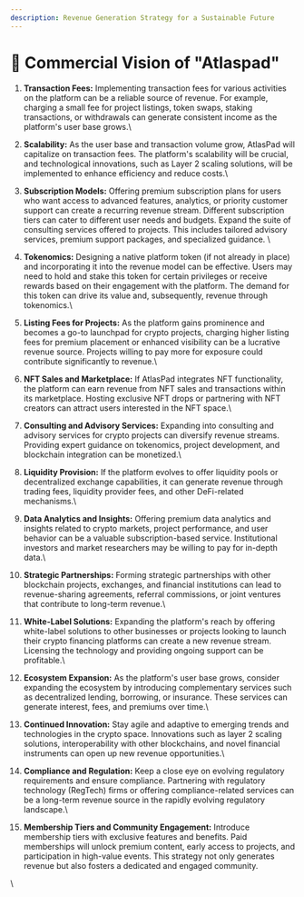 ```yaml
---
description: Revenue Generation Strategy for a Sustainable Future
---
```


# 🎥 Commercial Vision of "Atlaspad"



1. **Transaction Fees:** Implementing transaction fees for various activities on the platform can be a reliable source of revenue. For example, charging a small fee for project listings, token swaps, staking transactions, or withdrawals can generate consistent income as the platform's user base grows.\

2. **Scalability:** As the user base and transaction volume grow, AtlasPad will capitalize on transaction fees. The platform's scalability will be crucial, and technological innovations, such as Layer 2 scaling solutions, will be implemented to enhance efficiency and reduce costs.\

3. **Subscription Models:** Offering premium subscription plans for users who want access to advanced features, analytics, or priority customer support can create a recurring revenue stream. Different subscription tiers can cater to different user needs and budgets. Expand the suite of consulting services offered to projects. This includes tailored advisory services, premium support packages, and specialized guidance. \

4. **Tokenomics:** Designing a native platform token (if not already in place) and incorporating it into the revenue model can be effective. Users may need to hold and stake this token for certain privileges or receive rewards based on their engagement with the platform. The demand for this token can drive its value and, subsequently, revenue through tokenomics.\

5. **Listing Fees for Projects:** As the platform gains prominence and becomes a go-to launchpad for crypto projects, charging higher listing fees for premium placement or enhanced visibility can be a lucrative revenue source. Projects willing to pay more for exposure could contribute significantly to revenue.\

6. **NFT Sales and Marketplace:** If AtlasPad integrates NFT functionality, the platform can earn revenue from NFT sales and transactions within its marketplace. Hosting exclusive NFT drops or partnering with NFT creators can attract users interested in the NFT space.\

7. **Consulting and Advisory Services:** Expanding into consulting and advisory services for crypto projects can diversify revenue streams. Providing expert guidance on tokenomics, project development, and blockchain integration can be monetized.\

8. **Liquidity Provision:** If the platform evolves to offer liquidity pools or decentralized exchange capabilities, it can generate revenue through trading fees, liquidity provider fees, and other DeFi-related mechanisms.\

9. **Data Analytics and Insights:** Offering premium data analytics and insights related to crypto markets, project performance, and user behavior can be a valuable subscription-based service. Institutional investors and market researchers may be willing to pay for in-depth data.\

10. **Strategic Partnerships:** Forming strategic partnerships with other blockchain projects, exchanges, and financial institutions can lead to revenue-sharing agreements, referral commissions, or joint ventures that contribute to long-term revenue.\

11. **White-Label Solutions:** Expanding the platform's reach by offering white-label solutions to other businesses or projects looking to launch their crypto financing platforms can create a new revenue stream. Licensing the technology and providing ongoing support can be profitable.\

12. **Ecosystem Expansion:** As the platform's user base grows, consider expanding the ecosystem by introducing complementary services such as decentralized lending, borrowing, or insurance. These services can generate interest, fees, and premiums over time.​​​​​​​\

13. **Continued Innovation:** Stay agile and adaptive to emerging trends and technologies in the crypto space. Innovations such as layer 2 scaling solutions, interoperability with other blockchains, and novel financial instruments can open up new revenue opportunities.\

14. **Compliance and Regulation:** Keep a close eye on evolving regulatory requirements and ensure compliance. Partnering with regulatory technology (RegTech) firms or offering compliance-related services can be a long-term revenue source in the rapidly evolving regulatory landscape.\

15. **Membership Tiers and Community Engagement:** Introduce membership tiers with exclusive features and benefits. Paid memberships will unlock premium content, early access to projects, and participation in high-value events. This strategy not only generates revenue but also fosters a dedicated and engaged community.

\
